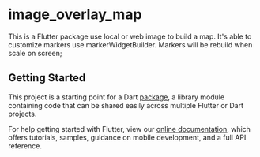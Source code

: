 # image_overlay_map

This is a Flutter package use local or web image to build a map.
It's able to customize markers use markerWidgetBuilder.
Markers will be rebuild when scale on screen;

## Getting Started

This project is a starting point for a Dart
[package](https://flutter.dev/developing-packages/),
a library module containing code that can be shared easily across
multiple Flutter or Dart projects.

For help getting started with Flutter, view our 
[online documentation](https://flutter.dev/docs), which offers tutorials, 
samples, guidance on mobile development, and a full API reference.
